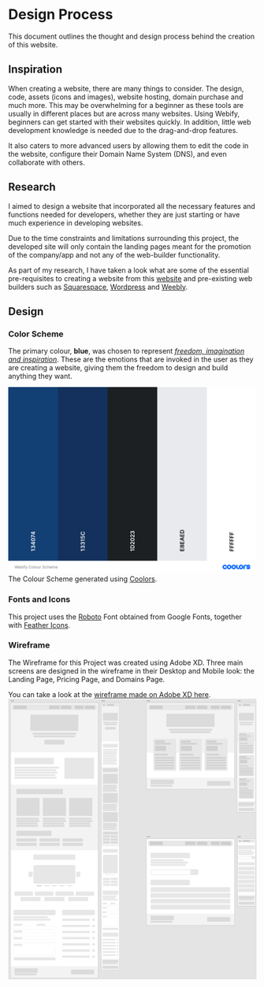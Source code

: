 # Design Process
This document outlines the thought and design process behind the creation of this website.  

## Inspiration
When creating a website, there are many things to consider. The design, code, assets (icons and images), website hosting, domain purchase and much more. This may be overwhelming for a beginner as these tools are usually in different places but are across many websites. Using Webify, beginners can get started with their websites quickly. In addition, little web development knowledge is needed due to the drag-and-drop features. 

It also caters to more advanced users by allowing them to edit the code in the website, configure their Domain Name System (DNS), and even collaborate with others.

## Research
I aimed to design a website that incorporated all the necessary features and functions needed for developers, whether they are just starting or have much experience in developing websites.  

Due to the time constraints and limitations surrounding this project, the developed site will only contain the landing pages meant for the promotion of the company/app and not any of the web-builder functionality.  

As part of my research, I have taken a look what are some of the essential pre-requisites to creating a website from this [website](https://digital.com/how-to-create-a-website/) and pre-existing web builders such as [Squarespace](https://www.squarespace.com/), [Wordpress](https://wordpress.org/) and [Weebly](https://www.weebly.com/sg).

## Design

### Color Scheme
The primary colour, **blue**, was chosen to represent [_freedom, imagination and inspiration_](https://www.supercolor.com/blog/the-meaning-of-the-color-blue). These are the emotions that are invoked in the user as they are creating a website, giving them the freedom to design and build anything they want.

![Colour Scheme from Coolors](./assets/colour-scheme.png)
The Colour Scheme generated using [Coolors](https://coolors.co/134074-13315c-1d2023-e8eaed-ffffff).

### Fonts and Icons
This project uses the [Roboto](https://fonts.google.com/specimen/Roboto) Font obtained from Google Fonts, together with [Feather Icons](https://feathericons.com/).

### Wireframe
The Wireframe for this Project was created using Adobe XD. Three main screens are designed in the wireframe in their Desktop and Mobile look: the Landing Page, Pricing Page, and Domains Page.  

You can take a look at the [wireframe made on Adobe XD here](https://xd.adobe.com/view/8e39e14d-1ab2-4f73-a6fe-c233b51017f3-db6a/).
![XD Wireframe](./assets/Wireframe.png)